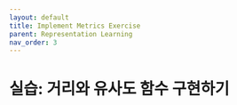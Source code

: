 ```yaml
---
layout: default
title: Implement Metrics Exercise
parent: Representation Learning
nav_order: 3
---
```


# 실습: 거리와 유사도 함수 구현하기

